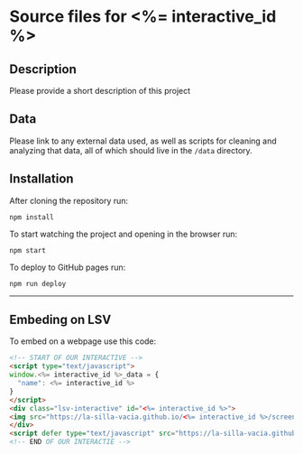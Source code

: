 Source files for <%= interactive_id %>
=====

## Description

Please provide a short description of this project

## Data
Please link to any external data used, as well as scripts for cleaning and analyzing that data, all of which should live in the `/data` directory.

## Installation
After cloning the repository run:
```
npm install
```

To start watching the project and opening in the browser run:
```
npm start
```

To deploy to GitHub pages run:
```
npm run deploy
```

---

## Embeding on LSV
To embed on a webpage use this code:
```html
<!-- START OF OUR INTERACTIVE -->
<script type="text/javascript">
window.<%= interactive_id %>_data = {
  "name": <%= interactive_id %>
}
</script>
<div class="lsv-interactive" id="<%= interactive_id %>">
<img src="https://la-silla-vacia.github.io/<%= interactive_id %>/screenshot.png" class="screenshot" style="width:100%;">
</div>
<script defer type="text/javascript" src="https://la-silla-vacia.github.io/<%= interactive_id %>/script.js"></script>
<!-- END OF OUR INTERACTIE -->
```